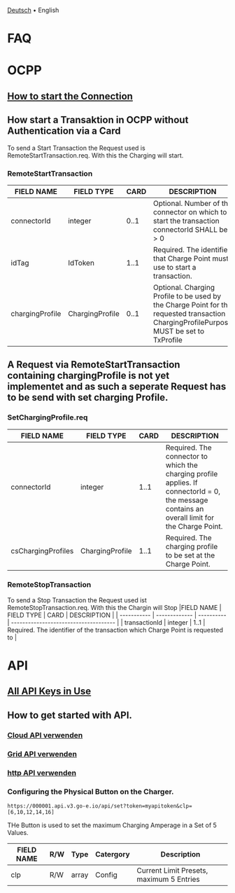 [Deutsch](faq-de.md) &bull; English

# FAQ

# OCPP

## [How to start the Connection](ocpp-en.md) 

## How start a Transaktion in OCPP without Authentication via a Card
To send a Start Transaction the Request used is RemoteStartTransaction.req. With this the Charging will start.

### RemoteStartTransaction

|FIELD NAME | FIELD TYPE | CARD | DESCRIPTION |
| ----------- | ------------- | ---------- | ------------------------------------- |
| connectorId | integer | 0..1 | Optional. Number of the connector on which to start the transaction connectorId SHALL be > 0 |
| idTag | IdToken | 1..1 | Required. The identifier that Charge Point must use to start a transaction.
| chargingProfile | ChargingProfile | 0..1 | Optional. Charging Profile to be used by the Charge Point for the requested transaction ChargingProfilePurpose MUST be set to TxProfile |

## A Request via RemoteStartTransaction containing chargingProfile is not yet implementet and as such a seperate Request has to be send with set charging Profile.

### SetChargingProfile.req

| FIELD NAME | FIELD TYPE | CARD | DESCRIPTION |
| ----------- | ------------- | ---------- | ------------------------------------- |
| connectorId | integer | 1..1 | Required. The connector to which the charging profile applies. If connectorId = 0, the message contains an overall limit for the Charge Point. |
| csChargingProfiles | ChargingProfile | 1..1 | Required. The charging profile to be set at the Charge Point.|


### RemoteStopTransaction

To send a Stop Transaction the Request used ist RemoteStopTransaction.req. With this the Chargin will Stop
|FIELD NAME | FIELD TYPE | CARD | DESCRIPTION |
| ----------- | ------------- | ---------- | ------------------------------------- |
| transactionId | integer |  1..1 | Required. The identifier of the transaction which Charge Point is requested to |





# API 

## [All API Keys in Use](apikeys-en.md)

## How to get started with API. 
  ### [Cloud API verwenden](cloudapi-en.md)
  ### [Grid API verwenden](gridapi-en.md)
  ### [http API verwenden](http-en.md)

  ### Configuring the Physical Button on the Charger.
    https://000001.api.v3.go-e.io/api/set?token=myapitoken&clp=[6,10,12,14,16]
THe Button is used to set the maximum Charging Amperage in a Set of 5 Values.

|FIELD NAME | R/W | Type | Catergory | Description |
| ----------- | ------------- | ------ | ---- | ------------------------------------- |
| clp | R/W | array | Config | Current Limit Presets, maximum 5 Entries










